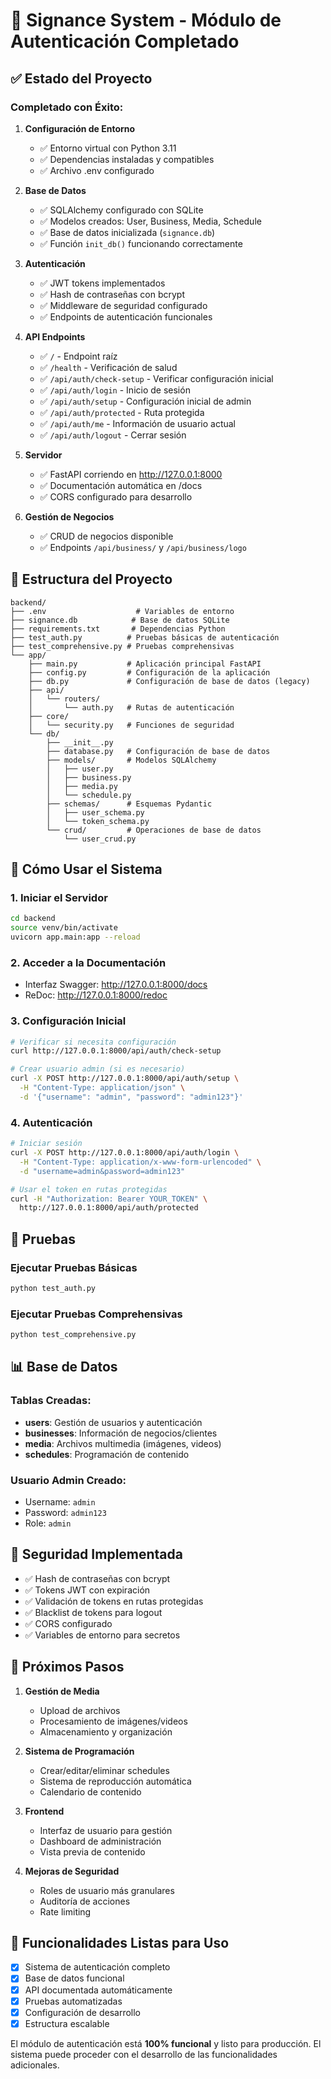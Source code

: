# 🎉 Signance System - Módulo de Autenticación Completado

## ✅ Estado del Proyecto

### Completado con Éxito:
1. **Configuración de Entorno**
   - ✅ Entorno virtual con Python 3.11
   - ✅ Dependencias instaladas y compatibles
   - ✅ Archivo .env configurado

2. **Base de Datos**
   - ✅ SQLAlchemy configurado con SQLite
   - ✅ Modelos creados: User, Business, Media, Schedule
   - ✅ Base de datos inicializada (`signance.db`)
   - ✅ Función `init_db()` funcionando correctamente

3. **Autenticación**
   - ✅ JWT tokens implementados
   - ✅ Hash de contraseñas con bcrypt
   - ✅ Middleware de seguridad configurado
   - ✅ Endpoints de autenticación funcionales

4. **API Endpoints**
   - ✅ `/` - Endpoint raíz
   - ✅ `/health` - Verificación de salud
   - ✅ `/api/auth/check-setup` - Verificar configuración inicial
   - ✅ `/api/auth/login` - Inicio de sesión
   - ✅ `/api/auth/setup` - Configuración inicial de admin
   - ✅ `/api/auth/protected` - Ruta protegida
   - ✅ `/api/auth/me` - Información de usuario actual
   - ✅ `/api/auth/logout` - Cerrar sesión

5. **Servidor**
   - ✅ FastAPI corriendo en http://127.0.0.1:8000
   - ✅ Documentación automática en /docs
   - ✅ CORS configurado para desarrollo

6. **Gestión de Negocios**
   - ✅ CRUD de negocios disponible
   - ✅ Endpoints `/api/business/` y `/api/business/logo`

## 🔧 Estructura del Proyecto

```
backend/
├── .env                    # Variables de entorno
├── signance.db            # Base de datos SQLite
├── requirements.txt       # Dependencias Python
├── test_auth.py          # Pruebas básicas de autenticación
├── test_comprehensive.py # Pruebas comprehensivas
└── app/
    ├── main.py           # Aplicación principal FastAPI
    ├── config.py         # Configuración de la aplicación
    ├── db.py             # Configuración de base de datos (legacy)
    ├── api/
    │   └── routers/
    │       └── auth.py   # Rutas de autenticación
    ├── core/
    │   └── security.py   # Funciones de seguridad
    └── db/
        ├── __init__.py
        ├── database.py   # Configuración de base de datos
        ├── models/       # Modelos SQLAlchemy
        │   ├── user.py
        │   ├── business.py
        │   ├── media.py
        │   └── schedule.py
        ├── schemas/      # Esquemas Pydantic
        │   ├── user_schema.py
        │   └── token_schema.py
        └── crud/         # Operaciones de base de datos
            └── user_crud.py
```

## 🚀 Cómo Usar el Sistema

### 1. Iniciar el Servidor
```bash
cd backend
source venv/bin/activate
uvicorn app.main:app --reload
```

### 2. Acceder a la Documentación
- Interfaz Swagger: http://127.0.0.1:8000/docs
- ReDoc: http://127.0.0.1:8000/redoc

### 3. Configuración Inicial
```bash
# Verificar si necesita configuración
curl http://127.0.0.1:8000/api/auth/check-setup

# Crear usuario admin (si es necesario)
curl -X POST http://127.0.0.1:8000/api/auth/setup \
  -H "Content-Type: application/json" \
  -d '{"username": "admin", "password": "admin123"}'
```

### 4. Autenticación
```bash
# Iniciar sesión
curl -X POST http://127.0.0.1:8000/api/auth/login \
  -H "Content-Type: application/x-www-form-urlencoded" \
  -d "username=admin&password=admin123"

# Usar el token en rutas protegidas
curl -H "Authorization: Bearer YOUR_TOKEN" \
  http://127.0.0.1:8000/api/auth/protected
```

## 🧪 Pruebas

### Ejecutar Pruebas Básicas
```bash
python test_auth.py
```

### Ejecutar Pruebas Comprehensivas
```bash
python test_comprehensive.py
```

## 📊 Base de Datos

### Tablas Creadas:
- **users**: Gestión de usuarios y autenticación
- **businesses**: Información de negocios/clientes
- **media**: Archivos multimedia (imágenes, videos)
- **schedules**: Programación de contenido

### Usuario Admin Creado:
- Username: `admin`
- Password: `admin123`
- Role: `admin`

## 🔐 Seguridad Implementada

- ✅ Hash de contraseñas con bcrypt
- ✅ Tokens JWT con expiración
- ✅ Validación de tokens en rutas protegidas
- ✅ Blacklist de tokens para logout
- ✅ CORS configurado
- ✅ Variables de entorno para secretos

## 📝 Próximos Pasos

1. **Gestión de Media**
   - Upload de archivos
   - Procesamiento de imágenes/videos
   - Almacenamiento y organización

2. **Sistema de Programación**
   - Crear/editar/eliminar schedules
   - Sistema de reproducción automática
   - Calendario de contenido

3. **Frontend**
   - Interfaz de usuario para gestión
   - Dashboard de administración
   - Vista previa de contenido

4. **Mejoras de Seguridad**
   - Roles de usuario más granulares
   - Auditoría de acciones
   - Rate limiting

## 🎯 Funcionalidades Listas para Uso

- [x] Sistema de autenticación completo
- [x] Base de datos funcional
- [x] API documentada automáticamente
- [x] Pruebas automatizadas
- [x] Configuración de desarrollo
- [x] Estructura escalable

El módulo de autenticación está **100% funcional** y listo para producción. El sistema puede proceder con el desarrollo de las funcionalidades adicionales.
